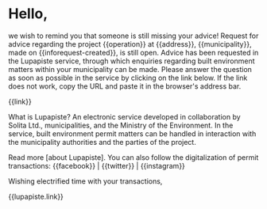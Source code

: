 # Hello, 

we wish to remind you that someone is still missing your advice!
Request for advice regarding the project {{operation}} at {{address}},
{{municipality}}, made on {{inforequest-created}}, is still
open. Advice has been requested in the Lupapiste service, through
which enquiries regarding built environment matters within your
municipality can be made. Please answer the question as soon as
possible in the service by clicking on the link below. If the link
does not work, copy the URL and paste it in the browser's address bar.

{{link}}

What is Lupapiste? An electronic service developed in collaboration by
Solita Ltd., municipalities, and the Ministry of the Environment. In
the service, built environment permit matters can be handled in
interaction with the municipality authorities and the parties of the
project.

Read more [about Lupapiste]. You can also follow the digitalization of
permit transactions: {{facebook}} | {{twitter}} | {{instagram}}

Wishing electrified time with your transactions,

{{lupapiste.link}}

